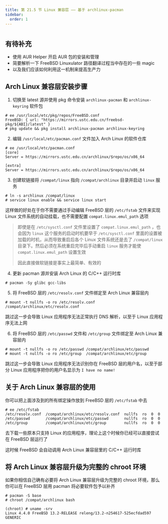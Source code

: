 ```yaml
---
title: 第 21.5 节 Linux 兼容层 —— 基于 archlinux-pacman
sidebar:
  order: 1
---
```

# 

## 有待补充

- 使用 AUR Helper 开启 AUR 包的安装和管理
- 简要解析一下 FreeBSD Linuxulator 路径翻译过程当中存在的一些 magic
- 以及我们应该如何利用这一机制来提高生产力

## Arch Linux 兼容层安装步骤

1. 切换至 latest 源并使用 pkg 命令安装 `archlinux-pacman` 和 `archlinux-keyring` 软件包

```shell-session
# ee /usr/local/etc/pkg/repos/FreeBSD.conf
FreeBSD: { url: "https://mirrors.ustc.edu.cn/freebsd-pkg/${ABI}/latest" }
# pkg update && pkg install archlinux-pacman archlinux-keyring
```

2. 编辑 `/usr/local/etc/pacman.conf` 文件加入 Arch Linux 的软件仓库

```shell-session
# ee /usr/local/etc/pacman.conf
[core]
Server = https://mirrors.ustc.edu.cn/archlinux/$repo/os/x86_64

[extra]
Server = https://mirrors.ustc.edu.cn/archlinux/$repo/os/x86_64
```

3. 创建软链接将 `/compat/linux` 指向 `/compat/archlinux` 目录并启动 `linux` 服务

```shell-session
# ln -s archlinux /compat/linux
# service linux enable && service linux start
```

这样做的好处在于你不需要通过手动编辑 FreeBSD 层的 `/etc/fstab` 文件来实现 Linux 文件系统的自动挂载，也不需要配置 `compat.linux.emul_path` 选项

> 即使是在 `/etc/sysctl.conf` 文件里设置了 `compat.linux.emul_path` ，也会因为 `linux` 这个服务的启动时机要早于 `/etc/sysctl.conf` 里面的设置被加载的时机，从而导致重启后各个 Linux 文件系统还是去了 `/compat/linux` 目录下。然后必须在系统重启完毕后手动重启 `linux` 服务才能使 `compat.linux.emul_path` 设置生效
>
> 因此直接做软链接是事实上最简单、有效的

4. 更新 pacman 源并安装 Arch Linux 的 C/C++ 运行时库

```shell-session
# pacman -Sy glibc gcc-libs
```

5. 将 FreeBSD 层的 `/etc/resolv.conf` 文件绑定至 Arch Linux 兼容层内

```shell-session
# mount -t nullfs -o ro /etc/resolv.conf /compat/archlinux/etc/resolv.conf
```

跳过这一步会导致 Linux 应用程序无法正常执行 DNS 解析，以至于 Linux 应用程序无法上网

6. 将 FreeBSD 层的 `/etc/passwd` 文件和 `/etc/group` 文件绑定至 Arch Linux 兼容层内

```shell-session
# mount -t nullfs -o ro /etc/passwd /compat/archlinux/etc/passwd
# mount -t nullfs -o ro /etc/group  /compat/archlinux/etc/group
```

跳过这一步会导致 Linux 应用程序无法识别你在 FreeBSD 层的用户名，以至于部分 Linux 应用程序把你的用户名显示为 `I have no name!`

## 关于 Arch Linux 兼容层的使用

你可以把上面涉及到的所有绑定操作放到 FreeBSD 层的 `/etc/fstab` 中去

```shell-session
# ee /etc/fstab
/etc/resolv.conf  /compat/archlinux/etc/resolv.conf  nullfs  ro  0  0
/etc/passwd       /compat/archlinux/etc/passwd       nullfs  ro  0  0
/etc/group        /compat/archlinux/etc/group        nullfs  ro  0  0
```

去下载一些原本只支持 Linux 的应用程序，理论上这个时候你已经可以直接尝试在 FreeBSD 层运行了

这时候 FreeBSD 会自动调用 Arch Linux 兼容层里的 C/C++ 运行时库

## 将 Arch Linux 兼容层升级为完整的 chroot 环境

如果你相信自己确有必要将 Arch Linux 兼容层升级为完整的 chroot 环境，那么你可以在 FreeBSD 层用 pacman 将必要软件包予以补齐

```shell-session
# pacman -S base
# chroot /compat/archlinux bash

(chroot) # uname -srv
Linux 4.4.0 FreeBSD 13.2-RELEASE releng/13.2-n254617-525ecfdad597 GENERIC
```

